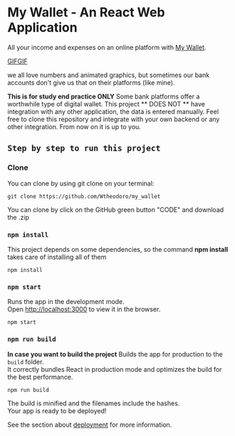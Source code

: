 # My Wallet - An React Web Application

All your income and expenses on an online platform with [My Wallet]("linkdeploy").

[GIFGIF]("#")

we all love numbers and animated graphics, but sometimes our bank accounts don't give us that on their platforms (like mine).

**This is for study end practice ONLY** Some bank platforms offer a worthwhile type of digital wallet. This project ** DOES NOT ** have integration with any other application, the data is entered manually. Feel free to clone this repository and integrate with your own backend or any other integration. From now on it is up to you.

## `Step by step to run this project`

### Clone
You can clone by using git clone on your terminal:

    git clone https://github.com/Wtheodoro/my_wallet

You can clone by click on the GitHub green button "CODE" and download the .zip

### `npm install`
This project depends on some dependencies, so the command **npm install** takes care of installing all of them

    npm install


### `npm start`
Runs the app in the development mode.\
Open [http://localhost:3000](http://localhost:3000) to view it in the browser.

    npm start


### `npm run build`
**In case you want to build the project**
Builds the app for production to the `build` folder.\
It correctly bundles React in production mode and optimizes the build for the best performance.

    npm run build

The build is minified and the filenames include the hashes.\
Your app is ready to be deployed!

See the section about [deployment](https://facebook.github.io/create-react-app/docs/deployment) for more information.
